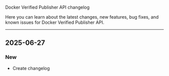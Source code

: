 Docker Verified Publisher API changelog


Here you can learn about the latest changes, new features, bug fixes, and known
issues for Docker Verified Publisher API.

---

## 2025-06-27

### New

- Create changelog

